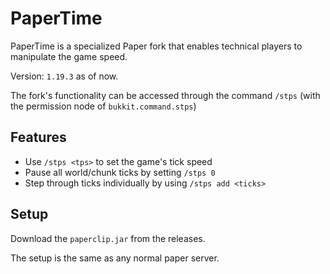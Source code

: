 # PaperTime

PaperTime is a specialized Paper fork that enables technical players to manipulate the game speed.

Version: `1.19.3` as of now.

The fork's functionality can be accessed through the command `/stps` (with the permission node of `bukkit.command.stps`)

## Features
- Use `/stps <tps>` to set the game's tick speed
- Pause all world/chunk ticks by setting `/stps 0`
- Step through ticks individually by using `/stps add <ticks>`

## Setup

Download the `paperclip.jar` from the releases.

The setup is the same as any normal paper server.
